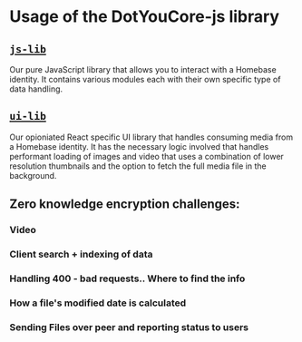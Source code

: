 # Usage of the DotYouCore-js library

## [`js-lib`](js-lib/index)

Our pure JavaScript library that allows you to interact with a Homebase identity. It contains various modules each with their own specific type of data handling.

## [`ui-lib`](ui-lib/index)

Our opioniated React specific UI library that handles consuming media from a Homebase identity. It has the necessary logic involved that handles performant loading of images and video that uses a combination of lower resolution thumbnails and the option to fetch the full media file in the background.

## Zero knowledge encryption challenges:

### Video

### Client search + indexing of data

### Handling 400 - bad requests.. Where to find the info

### How a file's modified date is calculated

### Sending Files over peer and reporting status to users

